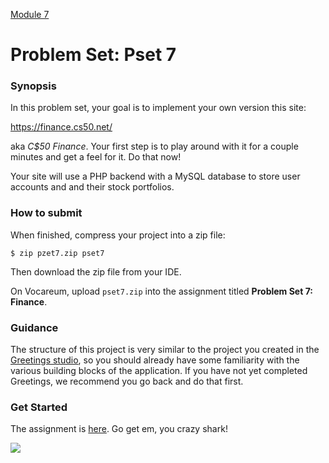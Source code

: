 [Module 7](../..)

# Problem Set: Pset 7

### Synopsis

In this problem set, your goal is to implement your own version this site:

https://finance.cs50.net/

aka *C$50 Finance*. Your first step is to play around with it for a couple minutes and get a feel for it. Do that now!

Your site will use a PHP backend with a MySQL database to store user accounts and and their stock portfolios.

### How to submit 

When finished, compress your project into a zip file:

```nohighlight
$ zip pzet7.zip pset7
```

Then download the zip file from your IDE.

On Vocareum, upload `pset7.zip` into the assignment titled **Problem Set 7: Finance**.

### Guidance

The structure of this project is very similar to the project you created in the [Greetings studio](../studios/greetings), so you should already have some familiarity with the various building blocks of the application. If you have not yet completed Greetings, we recommend you go back and do that first. 

### Get Started

The assignment is <a href="http://cdn.cs50.net/2015/fall/psets/7/pset7/pset7.html" target="_blank">here</a>. Go get em, you crazy shark!

<img src="http://orig07.deviantart.net/87e1/f/2011/099/7/d/wall_street_shark_by_jjpoatree-d3dl9ba.png" />


